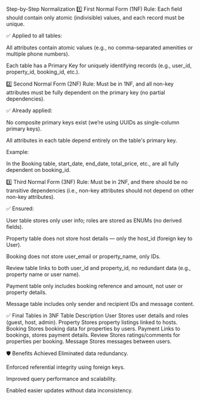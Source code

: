 Step-by-Step Normalization
1️⃣ First Normal Form (1NF)
Rule: Each field should contain only atomic (indivisible) values, and each record must be unique.

✅ Applied to all tables:

All attributes contain atomic values (e.g., no comma-separated amenities or multiple phone numbers).

Each table has a Primary Key for uniquely identifying records (e.g., user_id, property_id, booking_id, etc.).

2️⃣ Second Normal Form (2NF)
Rule: Must be in 1NF, and all non-key attributes must be fully dependent on the primary key (no partial dependencies).

✅ Already applied:

No composite primary keys exist (we’re using UUIDs as single-column primary keys).

All attributes in each table depend entirely on the table's primary key.

Example:

In the Booking table, start_date, end_date, total_price, etc., are all fully dependent on booking_id.

3️⃣ Third Normal Form (3NF)
Rule: Must be in 2NF, and there should be no transitive dependencies (i.e., non-key attributes should not depend on other non-key attributes).

✅ Ensured:

User table stores only user info; roles are stored as ENUMs (no derived fields).

Property table does not store host details — only the host_id (foreign key to User).

Booking does not store user_email or property_name, only IDs.

Review table links to both user_id and property_id, no redundant data (e.g., property name or user name).

Payment table only includes booking reference and amount, not user or property details.

Message table includes only sender and recipient IDs and message content.

✅ Final Tables in 3NF
Table	Description
User	Stores user details and roles (guest, host, admin).
Property	Stores property listings linked to hosts.
Booking	Stores booking data for properties by users.
Payment	Links to bookings, stores payment details.
Review	Stores ratings/comments for properties per booking.
Message	Stores messages between users.

🛡️ Benefits Achieved
Eliminated data redundancy.

Enforced referential integrity using foreign keys.

Improved query performance and scalability.

Enabled easier updates without data inconsistency.

